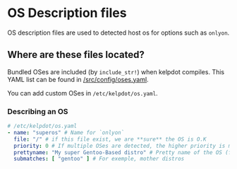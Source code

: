 # OS Description files

OS description files are used to detected host os for options such as `onlyon`.

## Where are these files located?

Bundled OSes are included (by `include_str!`) when kelpdot compiles. This YAML list can be found in [/src/config/oses.yaml](https://github.com/Woomymy/kelp/blob/main/src/config/oses.yaml).

You can add custom OSes in `/etc/kelpdot/os.yaml`.

### Describing an OS

```yaml
# /etc/kelpdot/os.yaml
- name: "superos" # Name for `onlyon`
  file: "/" # if this file exist, we are **sure** the OS is O.K 
  priority: 0 # If multiple OSes are detected, the higher priority is more important. Use higher for childer distros
  prettyname: "My super Gentoo-Based distro" # Pretty name of the OS (for printing)
  submatches: [ "gentoo" ] # For exemple, mother distros
```